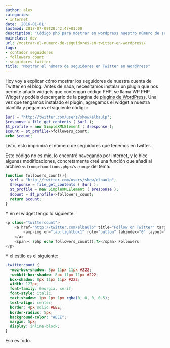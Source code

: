 ```yaml
---
author: alex
categories:
- internet
date: '2016-01-01'
lastmod: 2017-07-09T20:42:47+01:00
description: "Código php para mostrar en wordpress nuestro número de seguidores en twitter"
mainclass: dev
url: /mostrar-el-numero-de-seguidores-en-twitter-en-wordpress/
tags:
- contador seguidores
- followers count
- seguidores twitter
title: "Mostrar el número de seguidores en Twitter en WordPress"
---
```


Hoy voy a explicar cómo mostrar los seguidores de nuestra cuenta de Twitter en el blog. Antes de nada, necesitamos instalar un plugin que nos permite añadir widgets que contengan código PHP, se llama WP PHP Widget y podéis descargarlo de la página de <a href="http://wordpress.org/extend/plugins/wp-php-widget/" target="_blank">plugins de WordPress</a>. Una vez que tengamos instalado el plugin, agregamos el widget a nuestra plantilla y pegamos el siguiente código:

<!--more--><!--ad-->

```php
$url = "http://twitter.com/users/show/elbaulp";
$response = file_get_contents ( $url );
$t_profile = new SimpleXMLElement ( $response );
$count = $t_profile->followers_count;
echo $count;
```

Listo, esto imprimirá el número de seguidores que tenemos en twitter.

Este código no es mío, lo encontré navegando por internet, y le hice algunas modificaciones, concretamente creé una función que añadí al archivo `<strong>functions.php</strong>` del tema:

```php
function followers_count(){
  $url = "http://twitter.com/users/show/elbaulp";
  $response = file_get_contents ( $url );
  $t_profile = new SimpleXMLElement ( $response );
  $count = $t_profile->followers_count;
  return $count;
}
```

Y en el widget tengo lo siguiente:

```php
<p class="twittercount">
    <a href="http://twitter.com/elbaulp" title="Follow on Twitter" target="_blank">
        <amp-img on="tap:lightbox1" role="button" tabindex="0" layout="responsive"  src="twitter.png" alt="Twitter" />
    </a>
    <span>< ?php echo followers_count();?></span> Followers
</p>
```

Y el estilo es el siguiente:

```css
.twittercount {
  -moz-box-shadow: 8px 11px 11px #222;
  -webkit-box-shadow: 8px 11px 11px #222;
  box-shadow: 8px 11px 11px #222;
  width: 127px;
  font-family: Georgia, serif;
  font-style: italic;
  text-shadow: 1px 1px 1px rgba(0, 0, 0, 0.5);
  text-align: center;
  border: 4px solid #EEE;
  border-radius: 5px;
  background-color: "#EEE";
  margin: 5px;
  display: inline-block;
}
```

Eso es todo.
